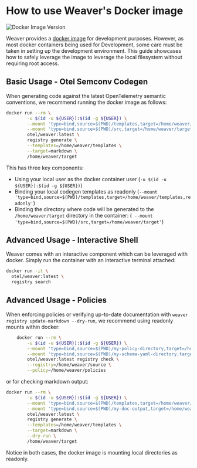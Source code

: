 # How to use Weaver's Docker image

![Docker Image Version](https://img.shields.io/docker/v/otel/weaver?sort=semver&label=Latest%20docker%20image%20version)

Weaver provides a [docker image](https://hub.docker.com/r/otel/weaver) for development purposes.  However, as most docker
containers being used for Development, some care must be taken in setting up the development environment. This guide
showcases how to safely leverage the image to leverage the local filesystem without requiring root access.

## Basic Usage - Otel Semconv Codegen

When generating code against the latest OpenTelemetry semantic conventions, we recommend running the docker image as follows:

```sh
docker run --rm \
        -u $(id -u ${USER}):$(id -g ${USER}) \
        --mount 'type=bind,source=$(PWD)/templates,target=/home/weaver/templates,readonly' \
        --mount 'type=bind,source=$(PWD)/src,target=/home/weaver/target' \
        otel/weaver:latest \
        registry generate \
        --templates=/home/weaver/templates \
        --target=markdown \
        /home/weaver/target
```

This has three key components:

- Using your local user as the docker container user (`-u $(id -u ${USER}):$(id -g ${USER})`)
- Binding your local codegen templates as readonly (`--mount 'type=bind,source=$(PWD)/templates,target=/home/weaver/templates,readonly'`)
- Binding the directory where code will be generated to the `/home/weaver/target` directory in the container: (` --mount 'type=bind,source=$(PWD)/src,target=/home/weaver/target'`)

## Advanced Usage - Interactive Shell

Weaver comes with an interactive component which can be leveraged with docker.  Simply run the container with an interactive terminal attached:

```sh
docker run -it \
  otel/weaver:latest \
  registry search
```

## Advanced Usage - Policies

When enforcing policies or verifying up-to-date documentation with `weaver registry update-markdown --dry-run`, we recommend using readonly mounts within docker:

```sh
	docker run --rm \
        -u $(id -u ${USER}):$(id -g ${USER}) \
        --mount 'type=bind,source=$(PWD)/my-policy-directory,target=/home/weaver/policies,readonly' \
        --mount 'type=bind,source=$(PWD)/my-schema-yaml-directory,target=/home/weaver/source,readonly' \
        otel/weaver:latest registry check \
        --registry=/home/weaver/source \
        --policy=/home/weaver/policies
```

or for checking markdown output:

```sh
docker run --rm \
        -u $(id -u ${USER}):$(id -g ${USER}) \
        --mount 'type=bind,source=$(PWD)/templates,target=/home/weaver/templates,readonly' \
        --mount 'type=bind,source=$(PWD)/my-doc-output,target=/home/weaver/target,readonly' \
        otel/weaver:latest \
        registry generate \
        --templates=/home/weaver/templates \
        --target=markdown \
        --dry-run \
        /home/weaver/target
```

Notice in both cases, the docker image is mounting local directories as readonly.